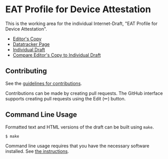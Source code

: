 <!-- regenerate: on (set to off if you edit this file) -->

# EAT Profile for Device Attestation

This is the working area for the individual Internet-Draft, "EAT Profile for Device Attestation".

* [Editor's Copy](https://thomas-fossati.github.io/draft-eat-da/#go.draft-poirier-rats-eat-da.html)
* [Datatracker Page](https://datatracker.ietf.org/doc/draft-poirier-rats-eat-da)
* [Individual Draft](https://datatracker.ietf.org/doc/html/draft-poirier-rats-eat-da)
* [Compare Editor's Copy to Individual Draft](https://thomas-fossati.github.io/draft-eat-da/#go.draft-poirier-rats-eat-da.diff)


## Contributing

See the
[guidelines for contributions](https://github.com/thomas-fossati/draft-eat-da/blob/main/CONTRIBUTING.md).

Contributions can be made by creating pull requests.
The GitHub interface supports creating pull requests using the Edit (✏) button.


## Command Line Usage

Formatted text and HTML versions of the draft can be built using `make`.

```sh
$ make
```

Command line usage requires that you have the necessary software installed.  See
[the instructions](https://github.com/martinthomson/i-d-template/blob/main/doc/SETUP.md).

